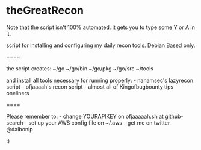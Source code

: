 # theGreatRecon
Note that the script isn't 100% automated. it gets you to type some Y or A in it.

script for installing and configuring my daily recon tools.
Debian Based only.

====

the script creates:
~/go
~/go/bin
~/go/pkg
~/go/src
~/tools

and install all tools necessary for running properly:
    -   nahamsec's lazyrecon script
    -   ofjaaaah's recon script
    -   almost all of Kingofbugbounty tips oneliners

====

Please remember to:
    -   change YOURAPIKEY on ofjaaaaah.sh at github-search
    -   set up your AWS config file on ~/.aws
    -   get me on twitter @dalbonip

:)
